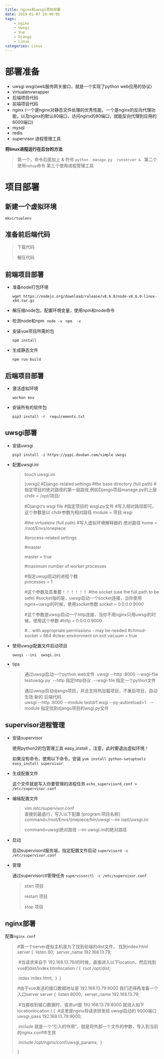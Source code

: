 ```yaml
---
title: nginx和uwsgi项目部署
date: 2019-01-07 19:49:05
tags:
	- nginx
	- uwsgi
	- Vue
	- Django
	- Linux
categories: Linux
---
```


# 部署准备

- uwsgi    wsgi(web服务网关接口，就是一个实现了python web应用的协议)
- virtualenvwrapper
- 后端项目代码
- 前端项目代码
- nginx (一个是nginx对静态文件处理的优秀性能，一个是nginx的反向代理功能，以及nginx的默认80端口，访问nginx的80端口，就能反向代理到应用的8000端口)
- mysql 
- redis   
- supervisor 进程管理工具 

<!--more-->

**将linux进程运行在后台的方法**

> 第一个，命令后面加上 &  符号
> `python  manage.py  runserver & `
> 第二个 使用`nohup`命令
> 第三个使用进程管理工具

# 项目部署

## 新建一个虚拟环境

`mkvirtualenv`

## 准备前后端代码

> 下载代码
>
> 解压代码

## 前端项目部署

- 准备node打包环境

    `wget https://nodejs.org/download/release/v8.6.0/node-v8.6.0-linux-x64.tar.gz`

- 解压缩node包，配置环境变量，使用npm和node命令
- 检测node和npm
    ​	`node -v `
    ​	`npm  -v `

- 安装vue项目所需的包

    `npm install  `

- 生成静态文件

    `npm run build  `

## 后端项目部署

- 激活虚拟环境

    `workon env `

- 安装所有的软件包

    `pip3 install -r  requirements.txt `

## uwsgi部署

- 安装uwsgi 

    `pip3 install -i https://pypi.douban.com/simple uwsgi`

- 配置uwsgi.ini

    > touch uwsgi.ini 
    > ​					
    >
    > [uwsgi]
    > #Django-related settings
    > #the base directory (full path)
    > #指定项目的绝对路径的第一层路径,例如Django项目manage.py的上层
    > chdir           = /opt/项目/
    >
    > #Django's wsgi file
    > #指定项目的 wsgi.py文件
    > #写入相对路径即可，这个参数是以  chdir参数为相对路径
    > module          = 项目.wsgi
    >
    > #the virtualenv (full path)
    > #写入虚拟环境解释器的 绝对路径
    > home            = /root/Envs/onepiece
    >
    > #process-related settings
    >
    > #master
    >
    > master          = true
    >
    > #maximum number of worker processes
    >
    > #指定uwsgi启动的进程个数				
    > processes       = 1
    >
    >
    > #这个参数及其重要！！！！！！
    > #the socket (use the full path to be safe)
    > #socket指的是，uwsgi启动一个socket连接，当你使用nginx+uwsgi的时候，使用socket参数
    > socket          = 0.0.0.0:9000
    >
    >
    > #这个参数是uwsgi启动一个http连接，当你不用nginx只用uwsgi的时候，使用这个参数
    > #http  =  0.0.0.0:9000
    >
    > #... with appropriate permissions - may be needed
    > #chmod-socket    = 664
    > #clear environment on exit
    > vacuum          = true

- 使用uwsgi配置文件启动项目

    `uwsgi --ini  uwsgi.ini `

- tips

    > 通过uwsgi启动一个python web文件
    > ​	uwsgi --http :8000 --wsgi-file   testuwsgi.py
    > ​					--http 指定http协议 
    > ​					--wsgi-file  指定一个python文件
    > ​			
    >
    > 通过uwsgi启动django项目，并且支持热加载项目，不重启项目，自动生效 新的 后端代码
    > ​		
    > ​	uwsgi --http  :8000 --module testdrf.wsgi    --py-autoreload=1
    > ​	
    > ​				      --module 指定找到django项目的wsgi.py文件

## supervisor进程管理

- 安装supervisor

    使用python2的包管理工具 easy_install ，注意，此时要退出虚拟环境！

    如果没有命令，使用以下命令，安装
    `yum install python-setuptools
    easy_install supervisor`

- 生成配置文件

    这个文件就是写入你要管理的进程任务
    `echo_supervisord_conf > /etc/supervisor.conf`

- 编辑配置文件

    > vim /etc/supervisor.conf  
    > 直接到最底行，写入以下配置
    > [program:项目名称]
    > command=/root/Envs/onepiece/bin/uwsgi  --ini  /opt/uwsgi.ini
    >
    > command=uwsgi绝对路径 --ini uwsgi.ini的绝对路径

- 启动

    启动supervisord服务端，指定配置文件启动
    `supervisord -c  /etc/supervisor.conf`

- 管理

    通过supervisorctl管理任务
    `supervisorctl -c /etc/supervisor.conf `

    >  start 项目
    >
    >  restart 项目
    >
    >  stop 项目

## nginx部署

配置`nginx.conf`

> #第一个server虚拟主机是为了找到前端的dist文件， 找到index.html
> server {
> ​        listen       80;
> ​        server_name  192.168.13.79;	
>
> ​	#当请求来自于 192.168.13.79/的时候，直接进入以下location，然后找到vue的dist/index.html 
> ​        location / {
> ​       		 root   /opt/dist;
>
> ​       		 index  index.html;
> ​    }
> ​	
> }
>
> #由于vue发送的接口数据地址是 192.168.13.79:8000  我们还得再准备一个入口server
> server {
> ​	listen 8000;
> ​	server_name  192.168.13.79;
>
> ​	#当接收到接口数据时，请求url是 192.168.13.79:8000 就进入如下location
> ​	location /  {
> ​		#这里是nginx将请求转发给  uwsgi启动的 9000端口
> ​		uwsgi_pass  192.168.13.79:9000;
>
> ​	include  就是一个“引入的作用”，就是将外部一个文件的参数，导入到当前的nginx.conf中生效
>
> ​		include /opt/nginx/conf/uwsgi_params;
> ​	}
>
> }